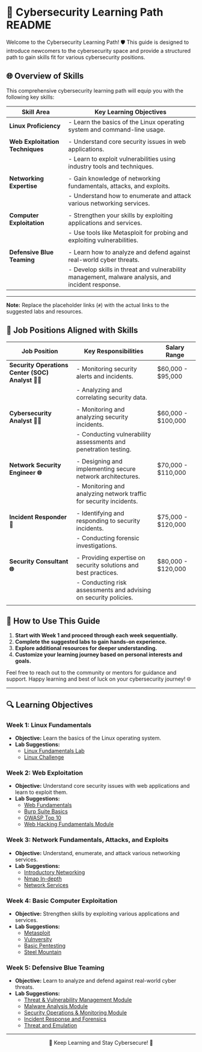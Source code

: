 # 🚀 Cybersecurity Learning Path README

Welcome to the Cybersecurity Learning Path! 🛡️ This guide is designed to introduce newcomers to the cybersecurity space and provide a structured path to gain skills fit for various cybersecurity positions.


## 🌐 Overview of Skills

This comprehensive cybersecurity learning path will equip you with the following key skills:

| **Skill Area**                | **Key Learning Objectives**                                                                                         |
|-------------------------------|---------------------------------------------------------------------------------------------------------------------|
| **Linux Proficiency**         | - Learn the basics of the Linux operating system and command-line usage.                                           |
|                               |                                                                                                                     |
| **Web Exploitation Techniques**| - Understand core security issues in web applications.                                                             |
|                               | - Learn to exploit vulnerabilities using industry tools and techniques.                                           |
|                               |                                                                                                                     |
| **Networking Expertise**      | - Gain knowledge of networking fundamentals, attacks, and exploits.                                                 |
|                               | - Understand how to enumerate and attack various networking services.                                               |
|                               |                                                                                                                     |
| **Computer Exploitation**     | - Strengthen your skills by exploiting applications and services.                                                   |
|                               | - Use tools like Metasploit for probing and exploiting vulnerabilities.                                             |
|                               |                                                                                                                     |
| **Defensive Blue Teaming**    | - Learn how to analyze and defend against real-world cyber threats.                                                 |
|                               | - Develop skills in threat and vulnerability management, malware analysis, and incident response.                 |


---

**Note:** Replace the placeholder links (`#`) with the actual links to the suggested labs and resources.

## 💼 Job Positions Aligned with Skills

| **Job Position**                              | **Key Responsibilities**                                                                       | **Salary Range**        |
|-----------------------------------------------|-----------------------------------------------------------------------------------------------|-------------------------|
| **Security Operations Center (SOC) Analyst 👩‍💻**| - Monitoring security alerts and incidents.                                                  | $60,000 - $95,000       |
|                                               | - Analyzing and correlating security data.                                                   |                         |
|                                               |                                                                                               |                         |
| **Cybersecurity Analyst 🕵️‍♂️**                | - Monitoring and analyzing security incidents.                                                | $60,000 - $100,000      |
|                                               | - Conducting vulnerability assessments and penetration testing.                              |                         |
|                                               |                                                                                               |                         |
| **Network Security Engineer 🌐**               | - Designing and implementing secure network architectures.                                     | $70,000 - $110,000      |
|                                               | - Monitoring and analyzing network traffic for security incidents.                            |                         |
|                                               |                                                                                               |                         |
| **Incident Responder 🚨**                      | - Identifying and responding to security incidents.                                            | $75,000 - $120,000      |
|                                               | - Conducting forensic investigations.                                                         |                         |
|                                               |                                                                                               |                         |
| **Security Consultant 🌐**                     | - Providing expertise on security solutions and best practices.                               | $80,000 - $120,000      |
|                                               | - Conducting risk assessments and advising on security policies.                              |                         |
|                                               |                                                                                               |                         |


  

## 📖 How to Use This Guide

1. **Start with Week 1 and proceed through each week sequentially.**
2. **Complete the suggested labs to gain hands-on experience.**
3. **Explore additional resources for deeper understanding.**
4. **Customize your learning journey based on personal interests and goals.**

Feel free to reach out to the community or mentors for guidance and support. Happy learning and best of luck on your cybersecurity journey! 🌐

---

## 🔍 Learning Objectives

### Week 1: Linux Fundamentals
- **Objective:** Learn the basics of the Linux operating system.
- **Lab Suggestions:**
  - [Linux Fundamentals Lab](#)
  - [Linux Challenge](#)

### Week 2: Web Exploitation
- **Objective:** Understand core security issues with web applications and learn to exploit them.
- **Lab Suggestions:**
  - [Web Fundamentals](#)
  - [Burp Suite Basics](#)
  - [OWASP Top 10](#)
  - [Web Hacking Fundamentals Module](#)

### Week 3: Network Fundamentals, Attacks, and Exploits
- **Objective:** Understand, enumerate, and attack various networking services.
- **Lab Suggestions:**
  - [Introductory Networking](#)
  - [Nmap In-depth](#)
  - [Network Services](#)

### Week 4: Basic Computer Exploitation
- **Objective:** Strengthen skills by exploiting various applications and services.
- **Lab Suggestions:**
  - [Metasploit](#)
  - [Vulnversity](#)
  - [Basic Pentesting](#)
  - [Steel Mountain](#)

### Week 5: Defensive Blue Teaming
- **Objective:** Learn to analyze and defend against real-world cyber threats.
- **Lab Suggestions:**
  - [Threat & Vulnerability Management Module](#)
  - [Malware Analysis Module](#)
  - [Security Operations & Monitoring Module](#)
  - [Incident Response and Forensics](#)
  - [Threat and Emulation](#)



---

<p align="center">🔐 Keep Learning and Stay Cybersecure! 🔐</p>
